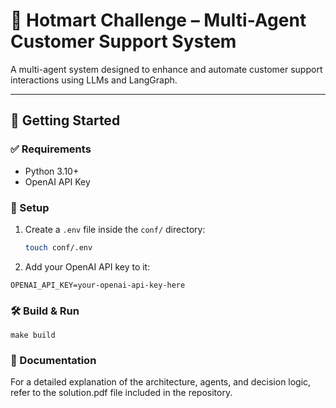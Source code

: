 # 🧠 Hotmart Challenge – Multi-Agent Customer Support System

A multi-agent system designed to enhance and automate customer support interactions using LLMs and LangGraph.

---

## 🚀 Getting Started

### ✅ Requirements

- Python 3.10+
- OpenAI API Key

### 🔐 Setup

1. Create a `.env` file inside the `conf/` directory:

   ```bash
   touch conf/.env
   ```

2. Add your OpenAI API key to it:
```
OPENAI_API_KEY=your-openai-api-key-here
```

### 🛠️ Build & Run
```
make build
```

### 📄 Documentation
For a detailed explanation of the architecture, agents, and decision logic, refer to the solution.pdf file included in the repository.